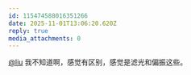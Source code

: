 ```yaml
---
id: 115474588016351266
date: 2025-11-01T13:06:20.620Z
reply: true
media_attachments: 0
---
```


<p><span class="h-card" translate="no"><a href="https://l22.org/@liu" class="u-url mention" rel="nofollow noopener" target="_blank">@<span>liu</span></a></span> 我不知道啊，感觉有区别，感觉是滤光和偏振这些。</p>
